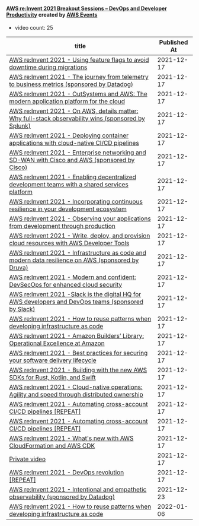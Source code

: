 

#### [AWS re:Invent 2021 Breakout Sessions – DevOps and Developer Productivity](https://www.youtube.com/playlist?list=PL2yQDdvlhXf8IJuIGCoPbO2HXxWFFml8Z) created by [AWS Events](https://www.youtube.com/channel/UCdoadna9HFHsxXWhafhNvKw)

* video count: 25 

| title                                                                                                                                               | Published At |
| --------------------------------------------------------------------------------------------------------------------------------------------------- | ------------ |
| [AWS re:Invent 2021 - Using feature flags to avoid downtime during migrations](https://www.youtube.com/watch?v=QUjfa7UnG6g)                         | 2021-12-17   |
| [AWS re:Invent 2021 - The journey from telemetry to business metrics (sponsored by Datadog)](https://www.youtube.com/watch?v=RDn3IUHiilU)           | 2021-12-17   |
| [AWS re:Invent 2021 - OutSystems and AWS: The modern application platform for the cloud](https://www.youtube.com/watch?v=EtXHJnsh9cs)               | 2021-12-17   |
| [AWS re:Invent 2021 - On AWS, details matter: Why full-stack observability wins (sponsored by Splunk)](https://www.youtube.com/watch?v=CyfTcFr7MVM) | 2021-12-17   |
| [AWS re:Invent 2021 - Deploying container applications with cloud-native CI/CD pipelines](https://www.youtube.com/watch?v=BFnxxJ5dPXA)              | 2021-12-17   |
| [AWS re:Invent 2021 - Enterprise networking and SD-WAN with Cisco and AWS (sponsored by Cisco)](https://www.youtube.com/watch?v=LHdW_0C3Y6E)        | 2021-12-17   |
| [AWS re:Invent 2021 - Enabling decentralized development teams with a shared services platform](https://www.youtube.com/watch?v=getFSQWISX8)        | 2021-12-17   |
| [AWS re:Invent 2021 - Incorporating continuous resilience in your development ecosystem](https://www.youtube.com/watch?v=pbXEH96zhUg)               | 2021-12-17   |
| [AWS re:Invent 2021 - Observing your applications from development through production](https://www.youtube.com/watch?v=UomgL786hUk)                 | 2021-12-17   |
| [AWS re:Invent 2021 - Write, deploy, and provision cloud resources with AWS Developer Tools](https://www.youtube.com/watch?v=pohy9cy9pn8)           | 2021-12-17   |
| [AWS re:Invent 2021 - Infrastructure as code and modern data resilience on AWS (sponsored by Druva)](https://www.youtube.com/watch?v=4Hx0O7GsLuc)   | 2021-12-17   |
| [AWS re:Invent 2021 - Modern and confident: DevSecOps for enhanced cloud security](https://www.youtube.com/watch?v=045UQXAPUbQ)                     | 2021-12-17   |
| [AWS re:Invent 2021 -Slack is the digital HQ for AWS developers and DevOps teams (sponsored by Slack)](https://www.youtube.com/watch?v=kJ8U_Zmykno) | 2021-12-17   |
| [AWS re:Invent 2021 - How to reuse patterns when developing infrastructure as code](https://www.youtube.com/watch?v=LDJiq5kTDlg)                    | 2021-12-17   |
| [AWS re:Invent 2021 - Amazon Builders’ Library: Operational Excellence at Amazon](https://www.youtube.com/watch?v=7MrD4VSLC_w)                      | 2021-12-17   |
| [AWS re:Invent 2021 - Best practices for securing your software delivery lifecycle](https://www.youtube.com/watch?v=O16lhe2cQTM)                    | 2021-12-17   |
| [AWS re:Invent 2021 - Building with the new AWS SDKs for Rust, Kotlin, and Swift](https://www.youtube.com/watch?v=Nhk1K1AjYvg)                      | 2021-12-17   |
| [AWS re:Invent 2021 - Cloud-native operations: Agility and speed through distributed ownership](https://www.youtube.com/watch?v=YxX1mOE5B5Y)        | 2021-12-17   |
| [AWS re:Invent 2021 - Automating cross-account CI/CD pipelines [REPEAT]](https://www.youtube.com/watch?v=35BDDUnfHjw)                               | 2021-12-17   |
| [AWS re:Invent 2021 - Automating cross-account CI/CD pipelines [REPEAT]](https://www.youtube.com/watch?v=AF-pSRSGNks)                               | 2021-12-17   |
| [AWS re:Invent 2021 - What's new with AWS CloudFormation and AWS CDK](https://www.youtube.com/watch?v=PVW8TRvmHhU)                                  | 2021-12-17   |
| [Private video](https://www.youtube.com/watch?v=tIsWYU-voE8)                                                                                        | 2021-12-17   |
| [AWS re:Invent 2021 - DevOps revolution [REPEAT]](https://www.youtube.com/watch?v=Fxnwc6tNVx0)                                                      | 2021-12-17   |
| [AWS re:Invent 2021 - Intentional and empathetic observability (sponsored by Datadog)](https://www.youtube.com/watch?v=b8wVi_mck7g)                 | 2021-12-23   |
| [AWS re:Invent 2021 - How to reuse patterns when developing infrastructure as code](https://www.youtube.com/watch?v=YaaH1PnDUjY)                    | 2022-01-06   |